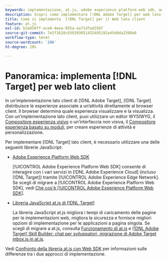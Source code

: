 ```yaml
---
keywords: implementazione, at.js, adobe experience platform web sdk, aep web sdk
description: Scopri come implementare [!DNL Adobe Target] per web lato client utilizzando  [!DNL Adobe Experience Platform Web SDK] (AEP Web SDK) o la libreria JavaScript at.js.
title: Come si implementa  [!DNL Target] per il Web lato client
feature: at.js
exl-id: b3a850ff-ace0-4eea-955a-aa71dfad256f
source-git-commit: 7e2f1620c839393051432485192a45ddda2390a0
workflow-type: tm+mt
source-wordcount: '206'
ht-degree: 28%

---
```


# Panoramica: implementa [!DNL Target] per web lato client

In un’implementazione lato client di [!DNL Adobe Target], [!DNL Target] distribuisce le esperienze associate a un’attività direttamente al browser client. Il browser determina quale esperienza visualizzare e la visualizza. Con un’implementazione lato client, puoi utilizzare un editor WYSIWYG, il [Compositore esperienza visivo](https://experienceleague.adobe.com/docs/target/using/experiences/vec/visual-experience-composer.html) o un’interfaccia non visiva, il [Compositore esperienza basato su moduli](https://experienceleague.adobe.com/docs/target/using/experiences/form-experience-composer.html), per creare esperienze di attività e personalizzazione.

Per implementare [!DNL Target] lato client, è necessario utilizzare una delle seguenti librerie JavaScript:

* [Adobe Experience Platform Web SDK](/help/dev/implement/client-side/aep-web-sdk/aep-web-sdk-overview.md)

  [!UICONTROL Adobe Experience Platform Web SDK] consente di interagire con i vari servizi in [!DNL Adobe Experience Cloud] (incluso [!DNL Target]) tramite [!UICONTROL Adobe Experience Edge Network]. Se scegli di migrare a [!UICONTROL Adobe Experience Platform Web SDK], vedi [Che cos&#39;è [!UICONTROL Adobe Experience Platform Web SDK]](/help/dev/implement/client-side/aep-web-sdk/aep-web-sdk-overview.md).

* [Libreria JavaScript at.js di [!DNL Target]](/help/dev/implement/client-side/atjs/how-atjs-works/how-atjs-works.md)

  La libreria JavaScript at.js migliora i tempi di caricamento delle pagine per le implementazioni web, migliora la sicurezza e fornisce migliori opzioni di implementazione per le applicazioni a pagina singola. Se scegli di migrare a at.js, consulta [Funzionamento di at.js](/help/dev/implement/client-side/atjs/how-atjs-works/overview.md) e [[!DNL Adobe Target] Skill Builder: chat per sviluppatori, migrazione di Adobe Target mbox.js in at.js](https://seminars.adobeconnect.com/ptdo6mfo6qn6/?proto=true).


Vedi [Confronto della libreria at.js con Web SDK](/help/dev/implement/client-side/aep-web-sdk/web-sdk-atjs-comparison.md) per informazioni sulle differenze tra i due approcci di implementazione.